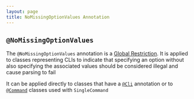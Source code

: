 ```yaml
---
layout: page
title: NoMissingOptionValues Annotation
---
```


## `@NoMissingOptionValues`

The `@NoMissingOptionValues` annotation is a [Global Restriction](../restrictions/global.html).  It is applied to classes representing CLIs to indicate that specifying an option without also specifying the associated values should be considered illegal and cause parsing to fail

It can be applied directly to classes that have a [`@Cli`](cli.html) annotation or to [`@Command`](command.html) classes used with `SingleCommand`